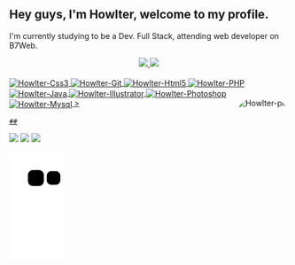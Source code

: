 ## Hey guys, I'm Howlter, welcome to my profile.
I'm currently studying to be a Dev. Full Stack, attending web developer on B7Web.

<div align="center">
  <a href="https://github.com/Howlter">
  <img height="150em" src="https://github-readme-stats.vercel.app/api?username=Howlter&show_icons=true&theme=tokyonight&include_all_commits=true&count_private=true"/>
  <img height="150em" src="https://github-readme-stats.vercel.app/api/top-langs/?username=Howlter&layout=compact&langs_count=7&theme=tokyonight"/>
</div>
  <div style="display: inline_block"><br>
  <img align="center" alt="Howlter-Css3" height="30" width="40" src="https://cdn.jsdelivr.net/gh/devicons/devicon/icons/css3/css3-original.svg">
  <img align="center" alt="Howlter-Git" height="30" width="40" src="https://cdn.jsdelivr.net/gh/devicons/devicon/icons/git/git-original.svg">
  <img align="center" alt="Howlter-Html5" height="30" width="40" src="https://img.shields.io/badge/HTML-239120?style=for-the-badge&logo=html5&logoColor=white">
  <img align="center" alt="Howlter-PHP" height="30" width="40" src="https://cdn.jsdelivr.net/gh/devicons/devicon/icons/php/php-original.svg">
  <img align="center" alt="Howlter-Java" height="30" width="40" src="https://cdn.jsdelivr.net/gh/devicons/devicon/icons/javascript/javascript-original.svg">
  <img align="center" alt="Howlter-Illustrator" height="30" width="40" src="https://cdn.jsdelivr.net/gh/devicons/devicon/icons/illustrator/illustrator-plain.svg">
  <img align="center" alt="Howlter-Photoshop" height="30" width="40" src="https://cdn.jsdelivr.net/gh/devicons/devicon/icons/photoshop/photoshop-plain.svg">
  <img align="center" alt="Howlter-Mysql" height="30" width="40" src="https://cdn.jsdelivr.net/gh/devicons/devicon/icons/mysql/mysql-original.svg">
  <img align="right" alt="Howlter-pic" height="150" style="border-radius:30px;" src="https://cdn.discordapp.com/attachments/472549865025437718/920674075477671946/254965534_4435202483264798_7653139738454840402_n.jpg?width=600&height=600">>
</div>
  
    ##
 
<div> 
  <a href="https://instagram.com/okautorres" target="_blank"><img src="https://img.shields.io/badge/-Instagram-%23E4405F?style=for-the-badge&logo=instagram&logoColor=white" target="_blank"></a>
  <a href = "mailto:darqueboost@gmail.com"><img src="https://img.shields.io/badge/Gmail-D14836?style=for-the-badge&logo=gmail&logoColor=white" target="_blank"></a>
  <a href="https://www.linkedin.com/in/okautorres/" target="_blank"><img src="https://img.shields.io/badge/-LinkedIn-%230077B5?style=for-the-badge&logo=linkedin&logoColor=white" target="_blank"></a> 
 
  ![Snake animation](https://github.com/rafaballerini/rafaballerini/blob/output/github-contribution-grid-snake.svg)
 
</div>
  
  
  
